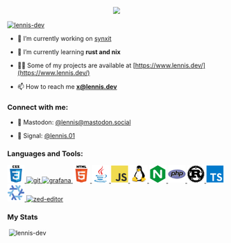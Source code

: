 <p align="center">
<img style="text-align:center" src="https://www.lennis.dev/static/img/svgs/lennis.dev.svg"></img>
</p>

<p align="left"> <a href="https://github.com/ryo-ma/github-profile-trophy"><img src="https://github-profile-trophy.vercel.app/?username=lennis-dev&theme=onestar" alt="lennis-dev" /></a> </p>

- 🔭 I’m currently working on [synxit](https://github.com/synxit)

- 🌱 I’m currently learning **rust and nix**

- 👨‍💻 Some of my projects are available at [https://www.lennis.dev/](https://www.lennis.dev/)

- 📫 How to reach me **x@lennis.dev**

<h3 align="left">Connect with me:</h3>

- 🐘 Mastodon: [@lennis@mastodon.social](https://mastodon.social/@lennis)

- 💬 Signal: [@lennis.01](https://signal.me/#eu/S493fj4dwzI0OioOIDL5j-nSh-y0i5GlbX-j0H6p1hMGAPBJIntHM4DVYZ_-Z_5W)
<h3 align="left">Languages and Tools:</h3>
<p align="left">
    <a href="https://www.w3schools.com/css/" target="_blank" rel="noreferrer">
        <img src="https://raw.githubusercontent.com/devicons/devicon/master/icons/css3/css3-original-wordmark.svg" alt="css3" width="40" height="40"/>
    </a>
    <a href="https://git-scm.com/" target="_blank" rel="noreferrer">
        <img src="https://www.vectorlogo.zone/logos/git-scm/git-scm-icon.svg" alt="git" width="40" height="40"/>
    </a>
    <a href="https://grafana.com" target="_blank" rel="noreferrer">
        <img src="https://www.vectorlogo.zone/logos/grafana/grafana-icon.svg" alt="grafana" width="40" height="40"/>
    </a>
    <a href="https://www.w3.org/html/" target="_blank" rel="noreferrer">
        <img src="https://raw.githubusercontent.com/devicons/devicon/master/icons/html5/html5-original-wordmark.svg" alt="html5" width="40" height="40"/>
    </a>
    <a href="https://www.java.com" target="_blank" rel="noreferrer">
        <img src="https://raw.githubusercontent.com/devicons/devicon/master/icons/java/java-original.svg" alt="java" width="40" height="40"/>
    </a>
    <a href="https://developer.mozilla.org/en-US/docs/Web/JavaScript" target="_blank" rel="noreferrer">
        <img src="https://raw.githubusercontent.com/devicons/devicon/master/icons/javascript/javascript-original.svg" alt="javascript" width="40" height="40"/>
    </a>
    <a href="https://www.linux.org/" target="_blank" rel="noreferrer">
        <img src="https://raw.githubusercontent.com/devicons/devicon/master/icons/linux/linux-original.svg" alt="linux" width="40" height="40"/>
    </a>
    <a href="https://www.nginx.com" target="_blank" rel="noreferrer">
        <img src="https://raw.githubusercontent.com/devicons/devicon/master/icons/nginx/nginx-original.svg" alt="nginx" width="40" height="40"/>
    </a>
    <a href="https://www.php.net" target="_blank" rel="noreferrer">
        <img src="https://raw.githubusercontent.com/devicons/devicon/master/icons/php/php-original.svg" alt="php" width="40" height="40"/>
    </a>
    <a href="https://www.rust-lang.org" target="_blank" rel="noreferrer">
        <img src="https://raw.githubusercontent.com/devicons/devicon/master/icons/rust/rust-original.svg" alt="rust" width="40" height="40"/>
    </a>
    <a href="https://www.typescriptlang.org/" target="_blank" rel="noreferrer">
        <img src="https://raw.githubusercontent.com/devicons/devicon/master/icons/typescript/typescript-original.svg" alt="typescript" width="40" height="40"/>
    </a>
    <a href="https://www.nixos.org" target="_blank" rel="noreferrer">
        <img src="https://raw.githubusercontent.com/devicons/devicon/master/icons/nixos/nixos-original.svg" alt="nixos" width="40" height="40"/>
    </a>
    <a href="https://zed.dev" target="_blank" rel="noreferrer">
        <img src="https://avatars.githubusercontent.com/u/79345384?s=40&v=4" alt="zed-editor" width="40" height="40"/>
    </a>
</p>
<!--
<h3 align="left">Support:</h3>
<p><a href="https://www.buymeacoffee.com/lennis"> <img align="left" src="https://cdn.buymeacoffee.com/buttons/v2/default-yellow.png" height="50" width="210" alt="lennis" /></a></p><br><br>
-->
<h3 align="left">My Stats</h3>

<p>&nbsp;<img align="center" src="https://github-readme-stats.vercel.app/api?username=lennis-dev&show_icons=true&theme=dark&locale=en" alt="lennis-dev" /></p>
